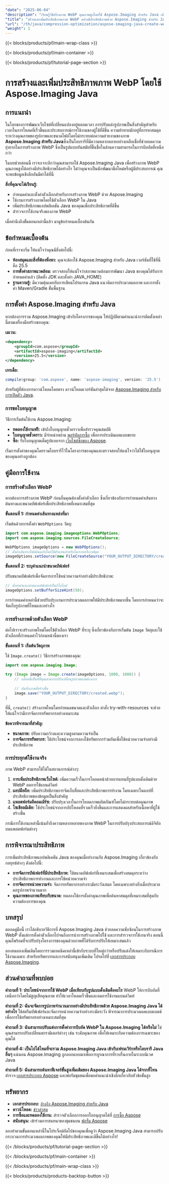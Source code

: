 ```yaml
---
"date": "2025-06-04"
"description": "เรียนรู้วิธีสร้างภาพ WebP คุณภาพสูงโดยใช้ Aspose.Imaging สำหรับ Java เพิ่มประสิทธิภาพการทำงานและเพิ่มความเร็วแอปพลิเคชันเว็บ"
"title": "สร้างและเพิ่มประสิทธิภาพภาพ WebP อย่างมีประสิทธิภาพด้วย Aspose.Imaging สำหรับ Java"
"url": "/th/java/compression-optimization/aspose-imaging-java-create-webp-images/"
"weight": 1
---
```


{{< blocks/products/pf/main-wrap-class >}}

{{< blocks/products/pf/main-container >}}

{{< blocks/products/pf/tutorial-page-section >}}
# การสร้างและเพิ่มประสิทธิภาพภาพ WebP โดยใช้ Aspose.Imaging Java

## การแนะนำ

ในโลกของการพัฒนาเว็บไซต์ที่เปลี่ยนแปลงอยู่ตลอดเวลา การปรับแต่งรูปภาพเป็นสิ่งสำคัญสำหรับเวลาในการโหลดที่เร็วขึ้นและประสบการณ์การใช้งานของผู้ใช้ที่ดีขึ้น ความท้าทายมักอยู่ที่การหาสมดุลระหว่างคุณภาพของรูปภาพและขนาดไฟล์โดยไม่กระทบต่อความสวยงามของภาพ **Aspose.Imaging สำหรับ Java**ซึ่งเป็นไลบรารีที่มีความหลากหลายอย่างเหลือเชื่อที่ช่วยลดความยุ่งยากในการสร้างภาพ WebP ซึ่งเป็นรูปแบบทันสมัยที่ขึ้นชื่อในด้านความสามารถในการบีบอัดที่เหนือกว่า

ในบทช่วยสอนนี้ เราจะเจาะลึกว่าคุณสามารถใช้ Aspose.Imaging Java เพื่อสร้างภาพ WebP คุณภาพสูงได้อย่างมีประสิทธิภาพได้อย่างไร ไม่ว่าคุณจะเป็นนักพัฒนามือใหม่หรือผู้มีประสบการณ์ คุณจะพบข้อมูลเชิงลึกอันมีค่าได้ที่นี่

**สิ่งที่คุณจะได้เรียนรู้:**

- กำหนดค่าและตั้งค่าตัวเลือกสำหรับการสร้างภาพ WebP ด้วย Aspose.Imaging
- ใช้งานการสร้างภาพโดยใช้ตัวเลือก WebP ใน Java
- เพิ่มประสิทธิภาพแอปพลิเคชัน Java ของคุณเพื่อประสิทธิภาพที่ดีขึ้น
- สำรวจการใช้งานจริงของภาพ WebP

เมื่อคำนึงถึงขั้นตอนเหล่านี้แล้ว มาดูข้อกำหนดเบื้องต้นกัน

## ข้อกำหนดเบื้องต้น

ก่อนที่เราจะเริ่ม ให้แน่ใจว่าคุณมีสิ่งต่อไปนี้:

- **ห้องสมุดและสิ่งที่ต้องพึ่งพา:** คุณจะต้องใช้ Aspose.Imaging สำหรับ Java เวอร์ชันที่ใช้ที่นี่คือ 25.5
- **การตั้งค่าสภาพแวดล้อม:** ตรวจสอบให้แน่ใจว่าสภาพแวดล้อมการพัฒนา Java ของคุณได้รับการกำหนดค่าแล้ว (ติดตั้ง JDK และตั้งค่า JAVA_HOME)
- **ฐานความรู้:** มีความคุ้นเคยกับการเขียนโปรแกรม Java แนวคิดการประมวลผลภาพ และการตั้งค่า Maven/Gradle ขั้นพื้นฐาน

## การตั้งค่า Aspose.Imaging สำหรับ Java

หากต้องการรวม Aspose.Imaging เข้ากับโครงการของคุณ ให้ปฏิบัติตามคำแนะนำการติดตั้งเหล่านี้ตามเครื่องมือสร้างของคุณ:

**เมเวน:**

```xml
<dependency>
    <groupId>com.aspose</groupId>
    <artifactId>aspose-imaging</artifactId>
    <version>25.5</version>
</dependency>
```

**เกรเดิ้ล:**

```gradle
compile(group: 'com.aspose', name: 'aspose-imaging', version: '25.5')
```

สำหรับผู้ที่ต้องการดาวน์โหลดโดยตรง ดาวน์โหลดเวอร์ชันล่าสุดได้จาก [Aspose.Imaging สำหรับการเปิดตัว Java](https://releases-aspose.com/imaging/java/).

### การขอใบอนุญาต

วิธีการเริ่มต้นใช้งาน Aspose.Imaging:

- **ทดลองใช้งานฟรี:** เข้าถึงใบอนุญาตชั่วคราวเพื่อสำรวจคุณสมบัติ
- **ใบอนุญาตชั่วคราว:** มีจำหน่ายผ่าน [พอร์ทัลการซื้อ](https://purchase.aspose.com/temporary-license/) เพื่อการประเมินผลแบบขยาย
- **ซื้อ:** รับใบอนุญาตเต็มรูปแบบจาก [เว็บไซต์ซื้อของ Aspose](https://purchase-aspose.com/buy).

เริ่มการตั้งค่าของคุณโดยรวมไลบรารีไว้ในโครงการของคุณและตรวจสอบให้แน่ใจว่าได้ใช้ใบอนุญาตของคุณอย่างถูกต้อง

## คู่มือการใช้งาน

### การสร้างตัวเลือก WebP

หากต้องการสร้างภาพ WebP ก่อนอื่นคุณต้องตั้งค่าตัวเลือก ซึ่งเกี่ยวข้องกับการกำหนดค่าเส้นทางต้นทางและขนาดบัฟเฟอร์เพื่อประสิทธิภาพที่เหมาะสมที่สุด

**ขั้นตอนที่ 1: กำหนดค่าเส้นทางแหล่งที่มา**

เริ่มต้นด้วยการตั้งค่า `WebPOptions` วัตถุ:

```java
import com.aspose.imaging.imageoptions.WebPOptions;
import com.aspose.imaging.sources.FileCreateSource;

WebPOptions imageOptions = new WebPOptions();
// ตั้งค่าเส้นทางไฟล์ต้นฉบับโดยใช้ตัวแทนสำหรับไดเรกทอรีเอาต์พุต
imageOptions.setSource(new FileCreateSource("YOUR_OUTPUT_DIRECTORY/created.webp", false));
```

**ขั้นตอนที่ 2: ระบุคำแนะนำขนาดบัฟเฟอร์**

ปรับขนาดบัฟเฟอร์เพื่อจัดการการใช้หน่วยความจำอย่างมีประสิทธิภาพ:

```java
// ตั้งค่าคำแนะนำขนาดบัฟเฟอร์เป็นกิโลไบต์
imageOptions.setBufferSizeHint(50);
```

การกำหนดค่าเหล่านี้ช่วยปรับปรุงงานการประมวลผลภาพให้มีประสิทธิภาพมากขึ้น โดยการกำหนดว่าจะจัดเก็บรูปภาพที่ไหนและอย่างไร

### การสร้างภาพด้วยตัวเลือก WebP

ต่อไปเราจะสร้างภาพใหม่โดยใช้ตัวเลือก WebP ที่ระบุ ซึ่งเกี่ยวข้องกับการเริ่มต้น `Image` วัตถุและใช้ตัวเลือกที่กำหนดค่าไว้ก่อนหน้านี้ของเรา

**ขั้นตอนที่ 1: เริ่มต้นวัตถุภาพ**

ใช้ `Image.create()` วิธีการสร้างภาพของคุณ:

```java
import com.aspose.imaging.Image;

try (Image image = Image.create(imageOptions, 1000, 1000)) {
    // บล็อคนี้เป็นที่ที่คุณสามารถปรับเปลี่ยนรูปภาพตามต้องการ
    
    // บันทึกภาพที่สร้างขึ้น
    image.save("YOUR_OUTPUT_DIRECTORY/created.webp");
}
```

ที่นี่, `create()` สร้างภาพใหม่โดยกำหนดขนาดและตัวเลือก คำสั่ง try-with-resources จะช่วยให้แน่ใจว่ามีการจัดการทรัพยากรอย่างเหมาะสม

**ข้อควรพิจารณาที่สำคัญ:**

- **ขนาดภาพ:** ปรับความกว้างและความสูงตามความจำเป็น
- **การจัดการทรัพยากร:** ใช้ประโยชน์จากการลองใช้ทรัพยากรร่วมกันเพื่อใช้หน่วยความจำอย่างมีประสิทธิภาพ

### การประยุกต์ใช้งานจริง

ภาพ WebP สามารถใช้ได้ในสถานการณ์ต่างๆ:

1. **การเพิ่มประสิทธิภาพเว็บไซต์:** เพิ่มความเร็วในการโหลดหน้าด้วยการแทนที่รูปแบบดั้งเดิมด้วย WebP ลดการใช้แบนด์วิดท์
2. **แอปมือถือ:** เพิ่มประสิทธิภาพการจัดเก็บสื่อและประสิทธิภาพการทำงาน โดยเฉพาะในแอปที่ประสิทธิภาพของข้อมูลเป็นสิ่งสำคัญ
3. **แพลตฟอร์มอีคอมเมิร์ซ:** ปรับปรุงเวลาในการโหลดภาพผลิตภัณฑ์โดยไม่กระทบต่อคุณภาพ
4. **โซเชียลมีเดีย:** ใช้ประโยชน์จากการอัปโหลดที่รวดเร็วยิ่งขึ้นและการแสดงผลสำหรับเนื้อหาที่ผู้ใช้สร้างขึ้น

กรณีการใช้งานเหล่านี้เน้นย้ำถึงความหลากหลายของภาพ WebP ในการปรับปรุงประสบการณ์ดิจิทัลบนแพลตฟอร์มต่างๆ

## การพิจารณาประสิทธิภาพ

การเพิ่มประสิทธิภาพแอปพลิเคชัน Java ของคุณเมื่อทำงานกับ Aspose.Imaging เกี่ยวข้องกับกลยุทธ์ต่างๆ ดังต่อไปนี้:

- **การจัดการบัฟเฟอร์ที่มีประสิทธิภาพ:** ใช้ขนาดบัฟเฟอร์ที่เหมาะสมเพื่อสร้างสมดุลระหว่างประสิทธิภาพการทำงานและการใช้หน่วยความจำ
- **การจัดการหน่วยความจำ:** จัดการทรัพยากรอย่างระมัดระวังเสมอ โดยเฉพาะอย่างยิ่งเมื่อประมวลผลรูปภาพจำนวนมาก
- **คุณภาพของภาพเทียบกับขนาด:** ทดลองใช้การตั้งค่าคุณภาพเพื่อค้นหาสมดุลที่เหมาะสมที่สุดกับความต้องการของคุณ

## บทสรุป

ตลอดคู่มือนี้ เราได้อธิบายวิธีการที่ Aspose.Imaging Java ช่วยลดความซับซ้อนในการสร้างภาพ WebP ตั้งแต่การตั้งค่าตัวเลือกไปจนถึงการนำการสร้างภาพไปใช้ และการสำรวจการใช้งานจริง ตอนนี้คุณก็พร้อมที่จะปรับปรุงโครงการของคุณด้วยภาพที่ได้รับการปรับให้เหมาะสมแล้ว

ลองทดลองเพิ่มเติมโดยการรวมเทคนิคเหล่านี้เข้ากับระบบที่ใหญ่กว่าหรือปรับแต่งให้เหมาะกับกรณีการใช้งานเฉพาะ สำหรับทรัพยากรและการสนับสนุนเพิ่มเติม โปรดไปที่ [เอกสารประกอบ Aspose.Imaging](https://reference-aspose.com/imaging/java/).

## ส่วนคำถามที่พบบ่อย

**คำถามที่ 1: ประโยชน์จากการใช้ WebP เมื่อเทียบกับรูปแบบดั้งเดิมคืออะไร**
WebP ให้การบีบอัดที่เหนือกว่าโดยไม่สูญเสียคุณภาพ ทำให้เวลาโหลดเร็วขึ้นและลดการใช้งานแบนด์วิดท์

**คำถามที่ 2: ฉันจะจัดการรูปภาพจำนวนมากอย่างมีประสิทธิภาพด้วย Aspose.Imaging Java ได้อย่างไร**
ใช้สตรีมบัฟเฟอร์และจัดการหน่วยความจำอย่างระมัดระวัง พิจารณาการประมวลผลแบบแบตช์เพื่อการใช้ทรัพยากรอย่างเหมาะสมที่สุด

**คำถามที่ 3: ฉันสามารถปรับแต่งการตั้งค่าการบีบอัด WebP ใน Aspose.Imaging ได้หรือไม่**
ใช่ คุณสามารถปรับเปลี่ยนพารามิเตอร์ต่างๆ เช่น ระดับคุณภาพ เพื่อให้เหมาะกับความต้องการเฉพาะของคุณได้

**คำถามที่ 4: เป็นไปได้ไหมที่จะรวม Aspose.Imaging Java เข้ากับเฟรมเวิร์กหรือไลบรารี Java อื่นๆ**
แน่นอน Aspose.Imaging ถูกออกแบบมาเพื่อการบูรณาการที่ราบรื่นภายในระบบนิเวศ Java

**คำถามที่ 5: ฉันสามารถค้นหาฟีเจอร์ขั้นสูงเพิ่มเติมของ Aspose.Imaging Java ได้จากที่ไหน**
สำรวจ [เอกสารประกอบ Aspose](https://reference.aspose.com/imaging/java/) และฟอรัมชุมชนเพื่อขอคำแนะนำเชิงลึกเกี่ยวกับหัวข้อขั้นสูง

## ทรัพยากร

- **เอกสารประกอบ:** [อ้างอิง Aspose.Imaging สำหรับ Java](https://reference.aspose.com/imaging/java/)
- **ดาวน์โหลด:** [ข่าวล่าสุด](https://releases.aspose.com/imaging/java/)
- **การซื้อและทดลองใช้งาน:** สำรวจตัวเลือกการออกใบอนุญาตได้ที่ [การซื้อ Aspose](https://purchase.aspose.com/buy)
- **สนับสนุน:** เข้าร่วมการสนทนาของชุมชนบน [ฟอรั่ม Aspose](https://forum.aspose.com/c/imaging/10)

ลองทำตามขั้นตอนเหล่านี้ในโปรเจ็กต์ถัดไปของคุณเพื่อดูว่า Aspose.Imaging Java สามารถปรับกระบวนการประมวลผลภาพของคุณให้มีประสิทธิภาพและดีขึ้นได้อย่างไร!

{{< /blocks/products/pf/tutorial-page-section >}}

{{< /blocks/products/pf/main-container >}}

{{< /blocks/products/pf/main-wrap-class >}}

{{< blocks/products/products-backtop-button >}}